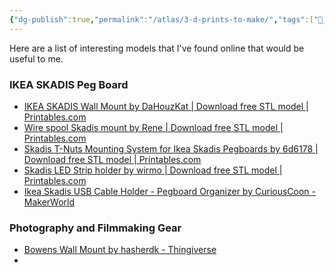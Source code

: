```yaml
---
{"dg-publish":true,"permalink":"/atlas/3-d-prints-to-make/","tags":["🌱_Processing","3dprint"],"updated":"2025-10-18T22:36:34.128-07:00"}
---
```


Here are a list of interesting models that I've found online that would be useful to me.

### IKEA SKADIS Peg Board
- [IKEA SKADIS Wall Mount by DaHouzKat | Download free STL model | Printables.com](https://www.printables.com/model/319941-ikea-skadis-wall-mount)
- [Wire spool Skadis mount by Rene | Download free STL model | Printables.com](https://www.printables.com/model/258249-wire-spool-skadis-mount)
- [Skadis T-Nuts Mounting System for Ikea Skadis Pegboards by 6d6178 | Download free STL model | Printables.com](https://www.printables.com/model/228663-skadis-t-nuts-mounting-system-for-ikea-skadis-pegb)
- [Skadis LED Strip holder by wirmo | Download free STL model | Printables.com](https://www.printables.com/model/320662-skadis-led-strip-holder)
- [Ikea Skadis USB Cable Holder - Pegboard Organizer by CuriousCoon - MakerWorld](https://makerworld.com/en/models/111958#profileId-119941)

### Photography and Filmmaking Gear
- [Bowens Wall Mount by hasherdk - Thingiverse](https://www.thingiverse.com/thing:3824025)
- 